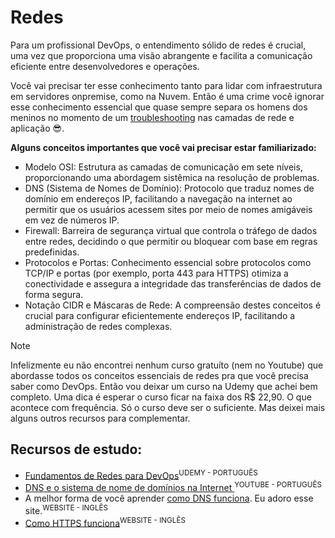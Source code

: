 # Redes 
Para um profissional DevOps, o entendimento sólido de redes é crucial, uma vez que proporciona uma visão abrangente e facilita a comunicação eficiente entre desenvolvedores e operações. 

Você vai precisar ter esse conhecimento tanto para lidar com infraestrutura em servidores onpremise, como na Nuvem. Então é uma crime você ignorar esse conhecimento essencial que quase sempre separa os homens dos meninos no momento de um [troubleshooting](https://pt.wikipedia.org/wiki/Troubleshooting) nas camadas de rede e aplicação 😎.


**Alguns conceitos importantes que você vai precisar estar familiarizado:**

- Modelo OSI: Estrutura as camadas de comunicação em sete níveis, proporcionando uma abordagem sistêmica na resolução de problemas.
- DNS (Sistema de Nomes de Domínio): Protocolo que traduz nomes de domínio em endereços IP, facilitando a navegação na internet ao permitir que os usuários acessem sites por meio de nomes amigáveis em vez de números IP.
- Firewall: Barreira de segurança virtual que controla o tráfego de dados entre redes, decidindo o que permitir ou bloquear com base em regras predefinidas.
- Protocolos e Portas: Conhecimento essencial sobre protocolos como TCP/IP e portas (por exemplo, porta 443 para HTTPS) otimiza a conectividade e assegura a integridade das transferências de dados de forma segura.
- Notação CIDR e Máscaras de Rede: A compreensão destes conceitos é crucial para configurar eficientemente endereços IP, facilitando a administração de redes complexas.


> [!NOTE]
> Infelizmente eu não encontrei nenhum curso gratuíto (nem no Youtube) que abordasse todos os conceitos essenciais de redes pra que você precisa saber como DevOps. Então vou deixar um curso na Udemy que achei bem completo. Uma dica é esperar o curso ficar na faixa dos R$ 22,90. O que acontece com frequência. 
Só o curso deve ser o suficiente. Mas deixei mais alguns outros recursos para complementar.

## Recursos de estudo:
- [Fundamentos de Redes para DevOps](https://www.udemy.com/course/fundamentos-de-redes-para-devops/)<sup>UDEMY - PORTUGUÊS</sup>
- [DNS e o sistema de nome de domínios na Internet
](https://www.youtube.com/watch?v=cN4A-nL2Nss&ab_channel=Dicion%C3%A1riodeInform%C3%A1tica)<sup>YOUTUBE - PORTUGUÊS</sup>
- A melhor forma de você aprender [como DNS funciona](https://howdns.works/ep1/). Eu adoro esse site.<sup>WEBSITE - INGLÊS</sup>
- [Como HTTPS funciona](https://howhttps.works/episodes/)<sup>WEBSITE - INGLÊS</sup>